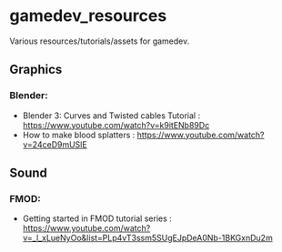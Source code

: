 # gamedev_resources
Various resources/tutorials/assets for gamedev.

## Graphics
### Blender:
- Blender 3: Curves and Twisted cables Tutorial : https://www.youtube.com/watch?v=k9itENb89Dc
- How to make blood splatters : https://www.youtube.com/watch?v=24ceD9mUSlE

## Sound
### FMOD:
- Getting started in FMOD tutorial series : https://www.youtube.com/watch?v=_l_xLueNyOo&list=PLp4vT3ssm5SUgEJpDeA0Nb-1BKGxnDu2m
